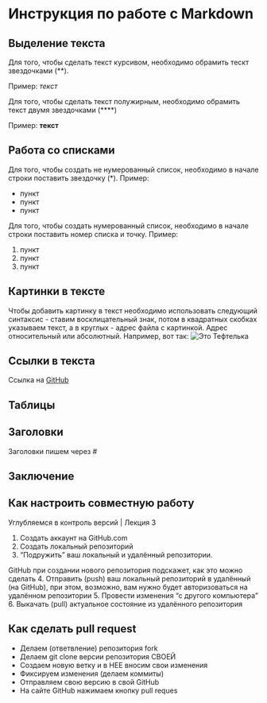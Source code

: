 # Инструкция по работе с Markdown
## Выделение текста

Для того, чтобы сделать текст курсивом, необходимо обрамить тескт звездочками (**). 

Пример: *текст*

Для того, чтобы сделать текст полужирным, необходимо обрамить текст двумя звездочками (****)

Пример: **текст**


## Работа со списками

Для того, чтобы создать не нумерованный список, необходимо в начале строки поставить звездочку (*). Пример:
* пункт
* пункт
* пункт

Для того, чтобы создать нумерованный список, необходимо в начале строки поставить  номер списка и точку. Пример:

1. пункт
2. пункт
3. пункт

## Картинки в тексте

Чтобы добавить картинку в текст необходимо использовать следующий синтаксис - ставим восклицательный знак, потом в квадратных скобках указываем текст, а в круглых - адрес файла с картинкой. Адрес относительный или абсолютный. Например, вот так:
![Это Тефтелька](Teftelka.jpg)

## Ссылки в текста

Ссылка на [GitHub](https://github.com/)

## Таблицы

## Заголовки
Заголовки пишем через #

## Заключение

## Как настроить совместную работу
Углубляемся в контроль версий | Лекция 3
1. Создать аккаунт на GitHub.com
2. Создать локальный репозиторий
3. “Подружить” ваш локальный и удалённый репозитории. 

 GitHub при создании нового репозитория подскажет, как это можно сделать
4. Отправить (push) ваш локальный репозиторий в удалённый (на GitHub), при этом, возможно, 
вам нужно будет авторизоваться на удалённом репозитории
5. Провести изменения “с другого компьютера”
6. Выкачать (pull) актуальное состояние из удалённого репозитория


## Как сделать pull request
* Делаем   (ответвление) репозитория fork
* Делаем git clone   версии репозитория СВОЕЙ
* Создаем новую ветку и в НЕЕ вносим свои изменения
* Фиксируем изменения (делаем коммиты)
* Отправляем свою версию в свой GitHub
* На сайте GitHub нажимаем кнопку pull reques

